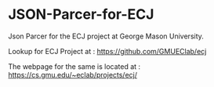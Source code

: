# JSON-Parcer-for-ECJ
Json Parcer for the ECJ project at George Mason University. 

Lookup for ECJ Project at :
https://github.com/GMUEClab/ecj

The webpage for the same is located at :
https://cs.gmu.edu/~eclab/projects/ecj/
